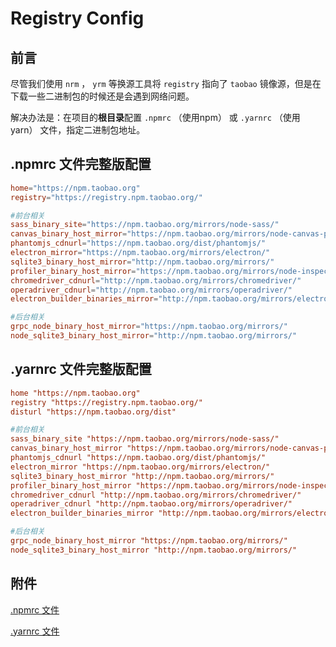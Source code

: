 # Registry Config

## 前言

尽管我们使用 `nrm` ， `yrm` 等换源工具将 `registry` 指向了 `taobao` 镜像源，但是在下载一些二进制包的时候还是会遇到网络问题。

解决办法是：在项目的**根目录**配置 `.npmrc` （使用npm） 或 `.yarnrc` （使用yarn） 文件，指定二进制包地址。

## .npmrc 文件完整版配置

``` conf
home="https://npm.taobao.org"
registry="https://registry.npm.taobao.org/"

#前台相关
sass_binary_site="https://npm.taobao.org/mirrors/node-sass/"
canvas_binary_host_mirror="https://npm.taobao.org/mirrors/node-canvas-prebuilt/"
phantomjs_cdnurl="https://npm.taobao.org/dist/phantomjs/"
electron_mirror="https://npm.taobao.org/mirrors/electron/"
sqlite3_binary_host_mirror="http://npm.taobao.org/mirrors/"
profiler_binary_host_mirror="https://npm.taobao.org/mirrors/node-inspector/"
chromedriver_cdnurl="http://npm.taobao.org/mirrors/chromedriver/"
operadriver_cdnurl="http://npm.taobao.org/mirrors/operadriver/"
electron_builder_binaries_mirror="http://npm.taobao.org/mirrors/electron-builder-binaries/"

#后台相关
grpc_node_binary_host_mirror="https://npm.taobao.org/mirrors/"
node_sqlite3_binary_host_mirror="http://npm.taobao.org/mirrors/"
```

## .yarnrc 文件完整版配置

``` conf
home "https://npm.taobao.org"
registry "https://registry.npm.taobao.org/"
disturl "https://npm.taobao.org/dist"

#前台相关
sass_binary_site "https://npm.taobao.org/mirrors/node-sass/"
canvas_binary_host_mirror "https://npm.taobao.org/mirrors/node-canvas-prebuilt/"
phantomjs_cdnurl "https://npm.taobao.org/dist/phantomjs/"
electron_mirror "https://npm.taobao.org/mirrors/electron/"
sqlite3_binary_host_mirror "http://npm.taobao.org/mirrors/"
profiler_binary_host_mirror "https://npm.taobao.org/mirrors/node-inspector/"
chromedriver_cdnurl "http://npm.taobao.org/mirrors/chromedriver/"
operadriver_cdnurl "http://npm.taobao.org/mirrors/operadriver/"
electron_builder_binaries_mirror "http://npm.taobao.org/mirrors/electron-builder-binaries/"

#后台相关
grpc_node_binary_host_mirror "https://npm.taobao.org/mirrors/"
node_sqlite3_binary_host_mirror "http://npm.taobao.org/mirrors/"
```

## 附件

[.npmrc 文件](assets/files/.npmrc)

[.yarnrc 文件](assets/files/.yarnrc)
